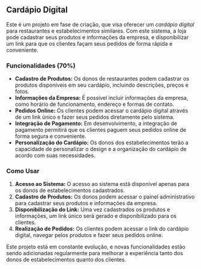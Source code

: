 ## Cardápio Digital

Este é um projeto em fase de criação, que visa oferecer um _cardápio digital_ para restaurantes e estabelecimentos similares. Com este sistema, a loja pode cadastrar seus produtos e informações da empresa, e disponibilizar um link para que os clientes façam seus pedidos de forma rápida e conveniente.

### Funcionalidades (70%)

- **Cadastro de Produtos:** Os donos de restaurantes podem cadastrar os produtos disponíveis em seu cardápio, incluindo descrições, preços e fotos.
- **Informações da Empresa:** É possível incluir informações da empresa, como horário de funcionamento, endereço e formas de contato.
- **Pedidos Online:** Os clientes podem acessar o cardápio digital através de um link único e fazer seus pedidos diretamente pelo sistema.
- **Integração de Pagamento:** Em desenvolvimento, a integração de pagamento permitirá que os clientes paguem seus pedidos online de forma segura e conveniente.
- **Personalização do Cardápio:** Os donos dos estabelecimentos terão a capacidade de personalizar o design e a organização do cardápio de acordo com suas necessidades.

### Como Usar

1. **Acesso ao Sistema:** O acesso ao sistema está disponível apenas para os donos de estabelecimentos cadastrados.
2. **Cadastro de Produtos:** Os donos podem acessar o painel administrativo para cadastrar seus produtos e informações da empresa.
3. **Disponibilização do Link:** Uma vez cadastrados os produtos e informações, um link único será gerado e disponibilizado para os clientes.
4. **Realização de Pedidos:** Os clientes podem acessar o link do cardápio digital, navegar pelos produtos e fazer seus pedidos online.

Este projeto está em constante evolução, e novas funcionalidades estão sendo adicionadas regularmente para melhorar a experiência tanto dos donos de estabelecimentos quanto dos clientes.

